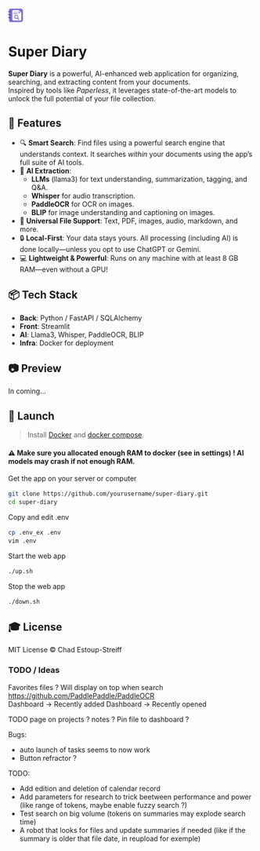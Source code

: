 <img src="front/assets/logo.png" alt="drawing" width="30"/>  

# Super Diary

**Super Diary** is a powerful, AI-enhanced web application for organizing, searching, and extracting content from your documents.  
Inspired by tools like *Paperless*, it leverages state-of-the-art models to unlock the full potential of your file collection.

## 🚀 Features

- 🔍 **Smart Search**: Find files using a powerful search engine that understands context. It searches *within* your documents using the app’s full suite of AI tools.
- 🧠 **AI Extraction**:
  - **LLMs** (llama3) for text understanding, summarization, tagging, and Q&A.
  - **Whisper** for audio transcription.
  - **PaddleOCR** for OCR on images.
  - **BLIP** for image understanding and captioning on images.
- 📂 **Universal File Support**: Text, PDF, images, audio, markdown, and more.
- 🔒 **Local-First**: Your data stays yours. All processing (including AI) is done locally—unless you opt to use ChatGPT or Gemini.
- 💻 **Lightweight & Powerful**: Runs on any machine with at least 8 GB RAM—even without a GPU!

## 📦 Tech Stack

- **Back**: Python / FastAPI / SQLAlchemy  
- **Front**: Streamlit  
- **AI**: Llama3, Whisper, PaddleOCR, BLIP  
- **Infra**: Docker for deployment  

## 📷 Preview  
In coming...

## 🚀 Launch

> Install [Docker](https://docs.docker.com/engine/install/) and [docker compose](https://docs.docker.com/compose/install/).  
#### ⚠️ Make sure you allocated enough RAM to docker (see in settings) ! AI models may crash if not enough RAM.  

Get the app on your server or computer
```bash
git clone https://github.com/yourusername/super-diary.git
cd super-diary
```

Copy and edit .env
```bash
cp .env_ex .env
vim .env
```

Start the web app
```bash
./up.sh
```

Stop the web app
```bash
./down.sh
```  

## 🎓 License

MIT License © Chad Estoup-Streiff


### TODO / Ideas
Favorites files ? Will display on top when search
https://github.com/PaddlePaddle/PaddleOCR  
Dashboard -> Recently added
Dashboard -> Recently opened

TODO page on projects ? notes ?
Pin file to dashboard ?

Bugs:  
- auto launch of tasks seems to now work
- Button refractor ?


TODO: 
- Add edition and deletion of calendar record
- Add parameters for research to trick beetween performance and power (like range of tokens, maybe enable fuzzy search ?)
- Test search on big volume (tokens on summaries may explode search time)
- A robot that looks for files and update summaries if needed (like if the summary is older that file date, in reupload for exemple)
